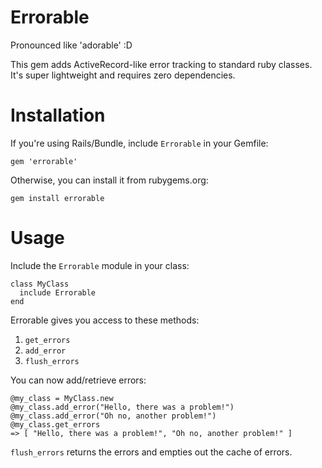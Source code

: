 Errorable
=========

Pronounced like 'adorable' :D

This gem adds ActiveRecord-like error tracking to standard ruby classes.  It's super lightweight and requires zero dependencies.  

# Installation

If you're using Rails/Bundle, include `Errorable` in your Gemfile:
```
gem 'errorable'
```

Otherwise, you can install it from rubygems.org:
```
gem install errorable
```

# Usage

Include the `Errorable` module in your class: 

```
class MyClass
  include Errorable
end
```

Errorable gives you access to these methods: 

1.  `get_errors`
2.  `add_error`
3.  `flush_errors`

You can now add/retrieve errors:

```
@my_class = MyClass.new
@my_class.add_error("Hello, there was a problem!")
@my_class.add_error("Oh no, another problem!")
@my_class.get_errors
=> [ "Hello, there was a problem!", "Oh no, another problem!" ]
```

`flush_errors` returns the errors and empties out the cache of errors.


